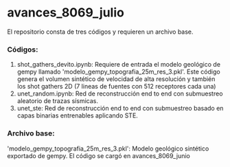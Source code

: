 # avances_8069_julio

El repositorio consta de tres códigos y requieren un archivo base.

### Códigos:
1. shot_gathers_devito.ipynb: Requiere de entrada el modelo geológico de gempy llamado 'modelo_gempy_topografia_25m_res_3.pkl'. Este código genera el volumen sintético de velocidad de alta resolución y también los shot gathers 2D (7 lineas de fuentes con 512 receptores cada una)
2. unet_random.ipynb: Red de reconstrucción end to end con submuestreo aleatorio de trazas sísmicas.
3. unet_ste: Red de reconstrucción end to end con submuestreo basado en capas binarias entrenables aplicando STE.

### Archivo base:
'modelo_gempy_topografia_25m_res_3.pkl': Modelo geológico sintético exportado de gempy. El código se cargó en avances_8069_junio
